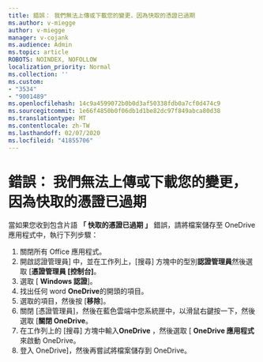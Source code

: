 ```yaml
---
title: 錯誤： 我們無法上傳或下載您的變更，因為快取的憑證已過期
ms.author: v-miegge
author: v-miegge
manager: v-cojank
ms.audience: Admin
ms.topic: article
ROBOTS: NOINDEX, NOFOLLOW
localization_priority: Normal
ms.collection: ''
ms.custom:
- "3534"
- "9001489"
ms.openlocfilehash: 14c9a4599072b0b0d3af50338fdb0a7cf0d474c9
ms.sourcegitcommit: 1e66f4850b0f06db1d1be82dc97f849abca80d38
ms.translationtype: MT
ms.contentlocale: zh-TW
ms.lasthandoff: 02/07/2020
ms.locfileid: "41855706"
---
```

# <a name="error-we-cant-upload-or-download-your-changes-because-your-cached-credentials-have-expired"></a>錯誤： 我們無法上傳或下載您的變更，因為快取的憑證已過期

當如果您收到包含片語 **「 快取的憑證已過期 」** 錯誤，請將檔案儲存至 OneDrive 應用程式中，執行下列步驟：

1. 關閉所有 Office 應用程式。
1. 開啟認證管理員] 中，並在工作列上，[搜尋] 方塊中的型別**認證管理員**然後選取 [**憑證管理員 [控制台]**。
1. 選取 [ **Windows 認證**]。
1. 找出任何 word **OneDrive**的開頭的項目。
1. 選取的項目，然後按 [**移除**]。
1. 關閉 [憑證管理員]，然後在藍色雲端中您系統匣中，以滑鼠右鍵按一下，然後選取 [**關閉 OneDrive**。
1. 在工作列上的 [搜尋] 方塊中輸入**OneDrive** ，然後選取 [ **OneDrive 應用程式**來啟動 OneDrive。
1. 登入 OneDrive]，然後再嘗試將檔案儲存到 OneDrive。
